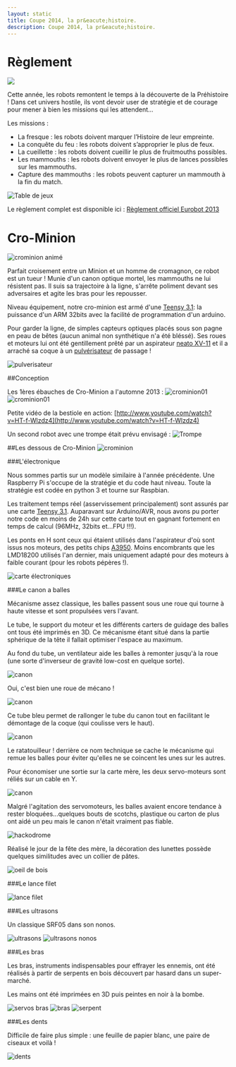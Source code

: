 ```yaml
---
layout: static
title: Coupe 2014, la pr&eacute;histoire.
description: Coupe 2014, la pr&eacute;histoire.
---
```


# Règlement

![](prehistobot.png)


Cette année, les robots remontent le temps à la découverte de la Préhistoire ! Dans cet univers hostile, ils vont devoir user de stratégie et de courage pour mener à bien les missions qui les attendent…

Les missions :


- La fresque : les robots doivent marquer l’Histoire de leur empreinte.
- La conquête du feu : les robots doivent s’approprier le plus de feux.
- La cueillette : les robots doivent cueillir le plus de fruitmouths possibles.
- Les mammouths : les robots doivent envoyer le plus de lances possibles sur les mammouths.
- Capture des mammouths : les robots peuvent capturer un mammouth à la fin du match.


![Table de jeux](map.png)

Le règlement complet est disponible ici : [Règlement officiel Eurobot 2013](Rules2014VersionfinaleEurobot.pdf)


# Cro-Minion

![crominion animé](crominion-animation.gif)

Parfait croisement entre un Minion et un homme de cromagnon, ce robot est un tueur ! Munie d'un canon optique mortel, les mammouths ne lui résistent pas. Il suis sa trajectoire à la ligne, s'arrête poliment devant ses adversaires et agite les bras pour les repousser. 

Niveau équipement, notre cro-minion est armé d'une [Teensy 3.1](http://www.pjrc.com/store/teensy31.html "Teensy 3.1"): la puissance d'un ARM 32bits avec la facilité de programmation d'un arduino.

Pour garder la ligne, de simples capteurs optiques placés sous son pagne en peau de bêtes (aucun animal non synthétique n'a été bléssé). Ses roues et moteurs lui ont été gentillement prêté par un aspirateur [neato XV-11](http://www.neatorobotics.com/series/xv/) et il a arraché sa coque à un [pulvérisateur](http://www.leroymerlin.fr/v3/p/produits/pulverisateur-a-pression-prealable-e42621) de passage !

![pulverisateur](pulverisateur.jpg)


##Conception

Les 1ères ébauches de Cro-Minion a l'automne 2013 :
![crominion01](crominion.png)
![crominion01](schema_avec_explication_et_peau.jpg)

Petite vidéo de la bestiole en action: [http://www.youtube.com/watch?v=HT-f-Wlzdz4](http://www.youtube.com/watch?v=HT-f-Wlzdz4)

Un second robot avec une trompe était prévu envisagé :
![Trompe](trompe_2.jpg)


##Les dessous de Cro-Minion
![crominion](crominion-open-door.gif)

###L'électronique

Nous sommes partis sur un modèle similaire à l'année précédente. Une Raspberry Pi s'occupe de la stratégie et du code haut niveau. Toute la stratégie est codée en python 3 et tourne sur Raspbian.

Les traitement temps réel (asservissement principalement) sont assurés par une carte [Teensy 3.1](http://www.pjrc.com/store/teensy31.html "Teensy 3.1"). Auparavant sur Arduino/AVR, nous avons pu porter notre code en moins de 24h sur cette carte tout en gagnant fortement en temps de calcul (96MHz, 32bits et...FPU !!!).

Les ponts en H sont ceux qui étaient utilisés dans l'aspirateur d'où sont issus nos moteurs, des petits chips [A3950](http://www.allegromicro.com/~/Media/Files/Datasheets/A3950-Datasheet.ashx). Moins encombrants que les LMD18200 utilisés l'an dernier, mais uniquement adapté pour des moteurs à faible courant (pour les robots pépères !).

![carte électroniques](crominion-elec.jpg)

###Le canon a balles

Mécanisme assez classique, les balles passent sous une roue qui tourne à haute vitesse et sont propulsées vers l'avant.

Le tube, le support du moteur et les différents carters de guidage des balles ont tous été imprimés en 3D. Ce mécanisme étant situé dans la partie sphérique de la tête il fallait optimiser l'espace au maximum.

Au fond du tube, un ventilateur aide les balles à remonter jusqu'à la roue (une sorte d'inverseur de gravité low-cost en quelque sorte).

![canon](crominion-canon.jpg)

Oui, c'est bien une roue de mécano !

![canon](crominion-canon02.jpg)

Ce tube bleu permet de rallonger le tube du canon tout en facilitant le démontage de la coque (qui coulisse vers le haut).

![canon](crominion-canon.gif)

Le ratatouilleur ! derrière ce nom technique se cache le mécanisme qui remue les balles pour éviter qu'elles ne se coincent les unes sur les autres.

Pour économiser une sortie sur la carte mère, les deux servo-moteurs sont réliés sur un cable en Y.

![canon](crominion-ratatouilleur.jpg)

Malgré l'agitation des servomoteurs, les balles avaient encore tendance à rester bloquées...quelques bouts de scotchs, plastique ou carton de plus ont aidé un peu mais le canon n'était vraiment pas fiable.

![hackodrome](crominion-hackodrome.jpg)

Réalisé le jour de la fête des mère, la décoration des lunettes possède quelques similitudes avec un collier de pâtes.

![oeil de bois](crominion-oeuil-bois.jpg)


###Le lance filet

![lance filet](crominion-lance-fillet.jpg)

###Les ultrasons

Un classique SRF05 dans son nonos.

![ultrasons](crominion-ultrason.jpg)
![ultrasons nonos](crominion-ultrason-os.jpg)

###Les bras

Les bras, instruments indispensables pour effrayer les ennemis, ont été réalisés à partir de serpents en bois découvert par hasard dans un super-marché.

Les mains ont été imprimées en 3D puis peintes en noir à la bombe.

![servos bras](crominio-servo-bras.jpg)
![bras](crominion-bras.jpg)
![serpent](serpent.jpg)

###Les dents

Difficile de faire plus simple : une feuille de papier blanc, une paire de ciseaux et voilà ! 

![dents](crominion-dents.jpg)
